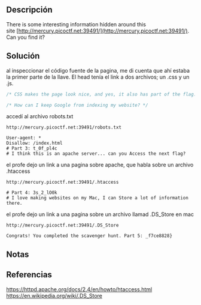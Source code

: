 ## Descripción
There is some interesting information hidden around this site [http://mercury.picoctf.net:39491/](http://mercury.picoctf.net:39491/). Can you find it?
## Solución
al inspeccionar el código fuente de la pagina, me di cuenta que ahí estaba la primer parte de la llave. El head tenía el link a dos archivos; un .css y un .js.

``` css
/* CSS makes the page look nice, and yes, it also has part of the flag. Here's part 2: h4ts_4_l0 */
```
``` JavaScript
/* How can I keep Google from indexing my website? */
```
accedí al archivo robots.txt
```
http://mercury.picoctf.net:39491/robots.txt

User-agent: *
Disallow: /index.html
# Part 3: t_0f_pl4c
# I think this is an apache server... can you Access the next flag?
```
el profe dejo un link a una pagina sobre apache, que habla sobre un archivo .htaccess
```
http://mercury.picoctf.net:39491/.htaccess

# Part 4: 3s_2_lO0k
# I love making websites on my Mac, I can Store a lot of information there.
```
el profe dejo un link a una pagina sobre un archivo llamad .DS_Store en mac
```
http://mercury.picoctf.net:39491/.DS_Store

Congrats! You completed the scavenger hunt. Part 5: _f7ce8828}
```
## Notas
## Referencias
https://httpd.apache.org/docs/2.4/en/howto/htaccess.html
https://en.wikipedia.org/wiki/.DS_Store 